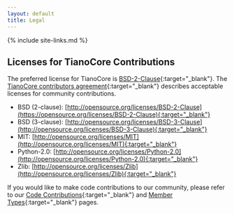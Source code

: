 ```yaml
---
layout: default
title: Legal
---
```

{% include site-links.md %}

## Licenses for TianoCore Contributions

The preferred license for TianoCore is [BSD-2-Clause]({{wiki}}/BSD-License){:target="_blank"}. The [TianoCore contributors agreement](https://raw.githubusercontent.com/tianocore/edk2/master/Contributions.txt){:target="_blank"} describes acceptable licenses for community contributions.
* BSD (2-clause): [http://opensource.org/licenses/BSD-2-Clause](https://opensource.org/licenses/BSD-2-Clause){:target="_blank"}
* BSD (3-clause): [http://opensource.org/licenses/BSD-3-Clause](http://opensource.org/licenses/BSD-3-Clause){:target="_blank"}
* MIT: [http://opensource.org/licenses/MIT](http://opensource.org/licenses/MIT){:target="_blank"}
* Python-2.0: [http://opensource.org/licenses/Python-2.0](http://opensource.org/licenses/Python-2.0){:target="_blank"}
* Zlib: [http://opensource.org/licenses/Zlib](http://opensource.org/licenses/Zlib){:target="_blank"}
	
If you would like to make code contributions to our community, please refer to our [Code Contributions]({{wiki}}/Code-Contributions){:target="_blank"} and [Member Types]({{wiki}}/Member-Types){:target="_blank"} pages.

